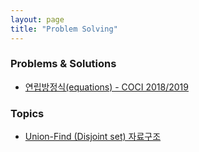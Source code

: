 ```yaml
---
layout: page
title: "Problem Solving"
---
```

### Problems & Solutions
- [연립방정식(equations) - COCI 2018/2019]({{site.url}}/2019/04/25/ps-equations)

### Topics
- [Union-Find (Disjoint set) 자료구조]({{site.url}}/2019/04/25/ps-union-find)